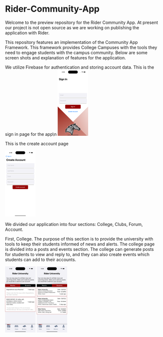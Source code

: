 # Rider-Community-App

Welcome to the preview repository for the Rider Community App. At present our project is not open source as we are working on publishing the application with Rider. 

This repository features an implementation of the Community App Framework. This framework provides College Campuses with the tools they need to engage students with the campus community. Below are some screen shots and explanation of features for the application.

We utilize Firebase for authentication and storing account data. This is the sign in page for the app\n
<img src = "https://github.com/eric-eaton/Rider-Community-App/blob/main/Community%20App%20Images/Simulator%20Screen%20Shot%20-%20iPhone%2014%20Pro%20-%202022-12-12%20at%2016.30.25.png" width = "100">

This is the create account page

<img src = "https://github.com/eric-eaton/Rider-Community-App/blob/main/Community%20App%20Images/Simulator%20Screen%20Shot%20-%20iPhone%2014%20Pro%20-%202022-12-12%20at%2016.30.30.png" width = "100">

We divided our application into four sections: College, Clubs, Forum, Account. 

First, College. The purpose of this section is to provide the university with tools to keep their students informed of news and alerts. The college page is divided into a posts and events section. The college can generate posts for students to view and reply to, and they can also create events which students can add to their accounts.

<img src = "https://github.com/eric-eaton/Rider-Community-App/blob/main/Community%20App%20Images/Simulator%20Screen%20Shot%20-%20iPhone%2014%20Pro%20-%202022-12-12%20at%2016.30.00.png" width = "100">

<img src = "https://github.com/eric-eaton/Rider-Community-App/blob/main/Community%20App%20Images/Simulator%20Screen%20Shot%20-%20iPhone%2014%20Pro%20-%202022-12-12%20at%2016.30.05.png" width = "100">
